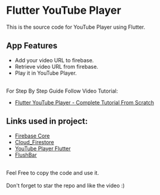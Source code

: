 # Flutter YouTube Player

This is the source code for YouTube Player using Flutter.<br>

## App Features
- Add your video URL to firebase.<br>
- Retrieve video URL from firebase.<br>
- Play it in YouTube Player.<br><br>

For Step By Step Guide Follow Video Tutorial:

- [Flutter YouTube Player - Complete Tutorial From Scratch](https://youtu.be/3gU1OLKBcys)

## Links used in project:

- [Firebase Core](https://pub.dev/packages/firebase_core)
- [Cloud_Firestore](https://bit.ly/33jKTZA)
- [YouTube Player Flutter](http://bit.ly/39LaT2s)
- [FlushBar](http://bit.ly/3sNIul0)
<br><br>

Feel Free to copy the code and use it.<br><br>
Don't forget to star the repo and like the video :)
